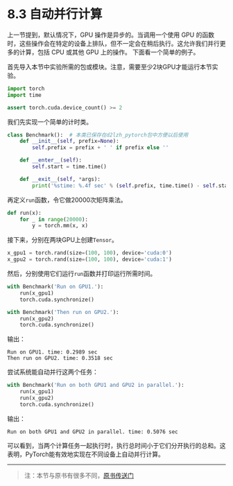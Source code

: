 # 8.3 自动并行计算

上一节提到，默认情况下，GPU 操作是异步的。当调用一个使用 GPU 的函数时，这些操作会在特定的设备上排队，但不一定会在稍后执行。这允许我们并行更多的计算，包括 CPU 或其他 GPU 上的操作。
下面看一个简单的例子。


首先导入本节中实验所需的包或模块。注意，需要至少2块GPU才能运行本节实验。

``` python
import torch
import time

assert torch.cuda.device_count() >= 2
```

我们先实现一个简单的计时类。
``` python
class Benchmark():  # 本类已保存在d2lzh_pytorch包中方便以后使用
    def __init__(self, prefix=None):
        self.prefix = prefix + ' ' if prefix else ''

    def __enter__(self):
        self.start = time.time()

    def __exit__(self, *args):
        print('%stime: %.4f sec' % (self.prefix, time.time() - self.start))
```

再定义`run`函数，令它做20000次矩阵乘法。

``` python
def run(x):
    for _ in range(20000):
        y = torch.mm(x, x)
```

接下来，分别在两块GPU上创建`Tensor`。

``` python 
x_gpu1 = torch.rand(size=(100, 100), device='cuda:0')
x_gpu2 = torch.rand(size=(100, 100), device='cuda:1')
```

然后，分别使用它们运行`run`函数并打印运行所需时间。

``` python
with Benchmark('Run on GPU1.'):
    run(x_gpu1)
    torch.cuda.synchronize()

with Benchmark('Then run on GPU2.'):
    run(x_gpu2)
    torch.cuda.synchronize()
```

输出：
```
Run on GPU1. time: 0.2989 sec
Then run on GPU2. time: 0.3518 sec
```

尝试系统能自动并行这两个任务：
``` python
with Benchmark('Run on both GPU1 and GPU2 in parallel.'):
    run(x_gpu1)
    run(x_gpu2)
    torch.cuda.synchronize()
```
输出：
```
Run on both GPU1 and GPU2 in parallel. time: 0.5076 sec
```

可以看到，当两个计算任务一起执行时，执行总时间小于它们分开执行的总和。这表明，PyTorch能有效地实现在不同设备上自动并行计算。


-----------
> 注：本节与原书有很多不同，[原书传送门](https://zh.d2l.ai/chapter_computational-performance/auto-parallelism.html)
